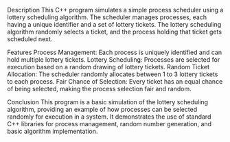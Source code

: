Description
This C++ program simulates a simple process scheduler using a lottery scheduling 
algorithm. The scheduler manages processes, each having a unique identifier and a 
set of lottery tickets. The lottery scheduling algorithm randomly selects a ticket, 
and the process holding that ticket gets scheduled next.


Features
Process Management: Each process is uniquely identified and can hold multiple lottery 
tickets.
Lottery Scheduling: Processes are selected for execution based on a random drawing of 
lottery tickets.
Random Ticket Allocation: The scheduler randomly allocates between 1 to 3 lottery tickets 
to each process.
Fair Chance of Selection: Every ticket has an equal chance of being selected, making the
process selection fair and random.


Conclusion
This program is a basic simulation of the lottery scheduling algorithm,
providing an example of how processes can be selected randomly for execution in a system.
It demonstrates the use of standard C++ libraries for process management, random number 
generation, and basic algorithm implementation.

